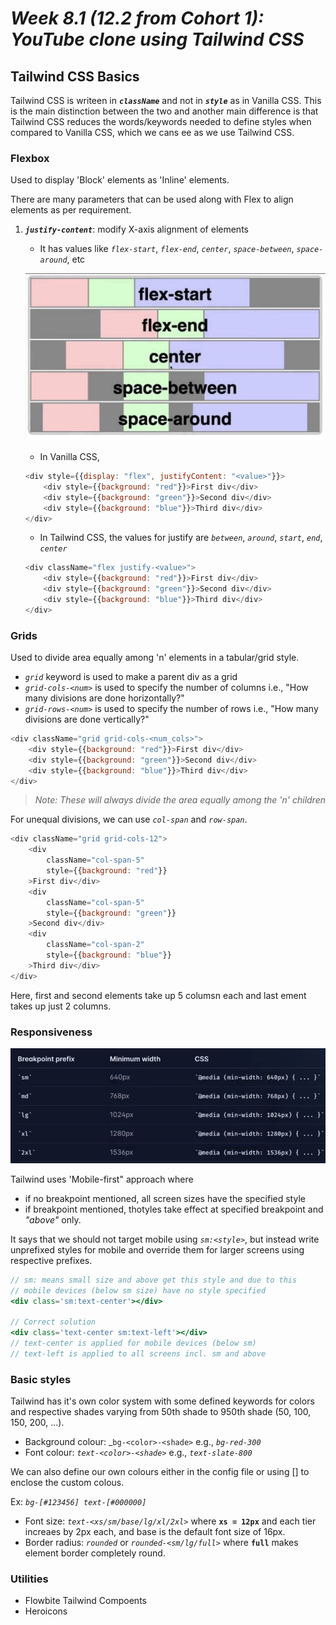 # **_Week 8.1 (12.2 from Cohort 1): YouTube clone using Tailwind CSS_**

## **Tailwind CSS Basics**

Tailwind CSS is writeen in _**`className`**_ and not in _**`style`**_ as in Vanilla CSS. This is the main distinction between the two and another main difference is that Tailwind CSS reduces the words/keywords needed to define styles when compared to Vanilla CSS, which we cans ee as we use Tailwind CSS.

### Flexbox

Used to display 'Block' elements as 'Inline' elements.

There are many parameters that can be used along with Flex to align elements as per requirement.

1. _**`justify-content`**_: modify X-axis alignment of elements
    - It has values like _`flex-start`_, _`flex-end`_, _`center`_, _`space-between`_, _`space-around`_, etc

    ![Justify-Content values illustration](./screenshots/justify-content.png)
    - In Vanilla CSS,

    ```js
    <div style={{display: "flex", justifyContent: "<value>"}}>
        <div style={{background: "red"}}>First div</div>
        <div style={{background: "green"}}>Second div</div>
        <div style={{background: "blue"}}>Third div</div>
    </div>
    ```

    - In Tailwind CSS, the values for justify are _`between`_, _`around`_, _`start`_, _`end`_, _`center`_

    ```js
    <div className="flex justify-<value>">
        <div style={{background: "red"}}>First div</div>
        <div style={{background: "green"}}>Second div</div>
        <div style={{background: "blue"}}>Third div</div>
    </div>
    ```

### Grids

Used to divide area equally among 'n' elements in a tabular/grid style.

- _`grid`_ keyword is used to make a parent div as a grid
- _`grid-cols-<num>`_ is used to specify the number of columns i.e., "How many divisions are done horizontally?"
- _`grid-rows-<num>`_ is used to specify the number of rows i.e., "How many divisions are done vertically?"

```js
<div className="grid grid-cols-<num_cols>">
    <div style={{background: "red"}}>First div</div>
    <div style={{background: "green"}}>Second div</div>
    <div style={{background: "blue"}}>Third div</div>
</div>
```

> _Note: These will always divide the area equally among the 'n' children_

For unequal divisions, we can use _`col-span`_ and _`row-span`_.

```js
<div className="grid grid-cols-12">
    <div 
        className="col-span-5" 
        style={{background: "red"}}
    >First div</div>
    <div 
        className="col-span-5" 
        style={{background: "green"}}
    >Second div</div>
    <div 
        className="col-span-2" 
        style={{background: "blue"}}
    >Third div</div>
</div>
```

Here, first and second elements take up 5 columsn each and last ement takes up just 2 columns.

### Responsiveness

![Responsive Breakpoints](./screenshots/responsive-breakpoints.png)

Tailwind uses 'Mobile-first" approach where

- if no breakpoint mentioned, all screen sizes have the specified style
- if breakpoint mentioned, thotyles take effect at specified breakpoint and _"above"_ only.

It says that we should not target mobile using _`sm:<style>`_, but instead write unprefixed styles for mobile and override them for larger screens using respective prefixes.

```jsx
// sm: means small size and above get this style and due to this
// mobile devices (below sm size) have no style specified
<div class='sm:text-center'></div>

// Correct solution
<div class='text-center sm:text-left'></div>
// text-center is applied for mobile devices (below sm)
// text-left is applied to all screens incl. sm and above
```

### Basic styles

Tailwind has it's own color system with some defined keywords for colors and respective shades varying from 50th shade to 950th shade (50, 100, 150, 200, ...).

- Background colour: _`bg-<color>-<shade>` e.g., _`bg-red-300`_
- Font colour: _`text-<color>-<shade>`_ e.g., _`text-slate-800`_

We can also define our own colours either in the config file or using [] to enclose the custom colous.

Ex: _`bg-[#123456] text-[#000000]`_

- Font size: _`text-<xs/sm/base/lg/xl/2xl>`_ where **`xs = 12px`** and each tier increaes by 2px each, and base is the default font size of 16px.
- Border radius: _`rounded`_ or _`rounded-<sm/lg/full>`_ where **`full`** makes element border completely round.

### Utilities

- Flowbite Tailwind Compoents
- Heroicons
